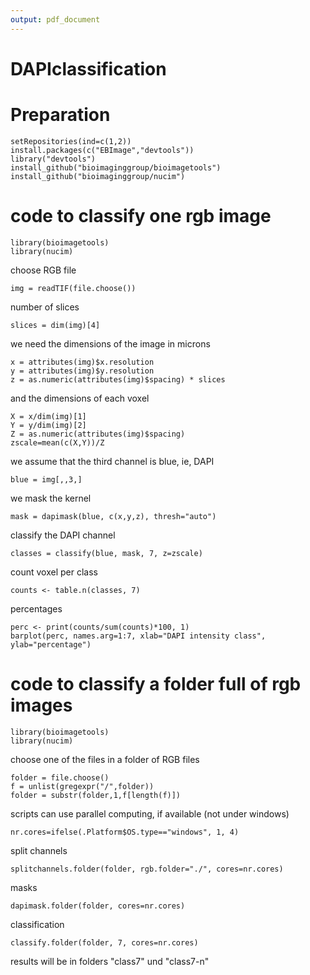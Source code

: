 ```yaml
---
output: pdf_document
---
```

# DAPIclassification
#
# Preparation

    setRepositories(ind=c(1,2))
    install.packages(c("EBImage","devtools"))
    library("devtools")
    install_github("bioimaginggroup/bioimagetools")
    install_github("bioimaginggroup/nucim")

# code to classify one rgb image

    library(bioimagetools)
    library(nucim)
choose RGB file

    img = readTIF(file.choose())
    
number of slices 

    slices = dim(img)[4]
    
we need the dimensions of the image in microns

    x = attributes(img)$x.resolution
    y = attributes(img)$y.resolution
    z = as.numeric(attributes(img)$spacing) * slices
and the dimensions of each voxel

    X = x/dim(img)[1]
    Y = y/dim(img)[2]
    Z = as.numeric(attributes(img)$spacing)
    zscale=mean(c(X,Y))/Z
we assume that the third channel is blue, ie, DAPI

    blue = img[,,3,] 
we mask the kernel

    mask = dapimask(blue, c(x,y,z), thresh="auto")
classify the DAPI channel

    classes = classify(blue, mask, 7, z=zscale)
count voxel per class

    counts <- table.n(classes, 7)
percentages

    perc <- print(counts/sum(counts)*100, 1)
    barplot(perc, names.arg=1:7, xlab="DAPI intensity class", ylab="percentage")

# code to classify a folder full of rgb images

    library(bioimagetools)
    library(nucim)
choose one of the files in a folder of RGB files

    folder = file.choose()
    f = unlist(gregexpr("/",folder))
    folder = substr(folder,1,f[length(f)])
scripts can use parallel computing, if available (not under windows)

    nr.cores=ifelse(.Platform$OS.type=="windows", 1, 4)
split channels

    splitchannels.folder(folder, rgb.folder="./", cores=nr.cores)
masks

    dapimask.folder(folder, cores=nr.cores)
classification 

    classify.folder(folder, 7, cores=nr.cores)
results will be in folders "class7" und "class7-n"
